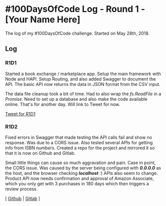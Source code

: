 # #100DaysOfCode Log - Round 1 - [Your Name Here]

The log of my #100DaysOfCode challenge. Started on May 28th, 2018.

## Log

### R1D1 
Started a book exchange / marketplace app. Setup the main framework with Node and HAPI. Setup Routing, and also added Swagger to document the API.  The basic API now returns the data in JSON format from the CSV input.

The data file cleanup took a bit of time. Had to also wrap the _fs.ReadFile_ in a _Promise_. Need to set up a database and also make the code available online. That's for another day. Will link to Tweet for now.

[Tweet for R1D1](http://bit.ly/2xm5qiG)

### R1D2
Fixed errors in Swagger that made testing the API calls fail and show no response. Was due to a CORS issue. Also tested several APIs for getting info from ISBN numbers. Created a repo for the project and mirrored it so that it is now on Github and Gitlab.

Small little things can cause so much aggravation and pain. Case in point, the CORS issue. Was caused by the server being configured with **_0.0.0.0_** as the host, and the browser checking **_localhost_** :) APIs also seem to change. Product API now needs confirmation and approval of Amazon Associate, which you only get with 3 purchases in 180 days which then triggers a review process.

[ [Github](http://bit.ly/2snBVYg) | [Gitlab](http://bit.ly/2H4F3NQ) ]

